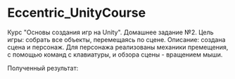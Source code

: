 ﻿# Eccentric_UnityCourse
Курс "Основы создания игр на Unity". Домашнее задание №2. 
Цель игры: собрать все объекты, перемещаясь по сцене.
Описание: создана сцена и персонаж. Для персонажа реализованы механики премещения, с помощью команд с клавиатуры, и обзора сцены - вращением мыши.

Полученный результат: 

